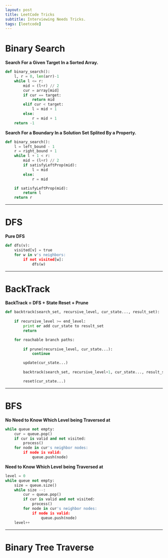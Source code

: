 ```yaml
---
layout: post
title: LeetCode Tricks
subtitle: Interviewing Needs Tricks.
tags: [leetcode]
---
```


# Binary Search
**Search For a Given Target In a Sorted Array.**
```Python
def binary_search():
    l, r = 0, len(arr)-1
    while l <= r:
        mid = (l+r) // 2
        cur = array[mid]
        if cur == target:
            return mid
        elif cur < target:
            l = mid + 1
        else:
            r = mid + 1
    return -1
```

**Search For a Boundary In a Solution Set Splited By a Property.**
```Python
def binary_search():
    l = left_bound - 1
    r = right_bound + 1
    while l + 1 < r:
        mid = (l+r) // 2
        if satisfyLeftProp(mid):
            l = mid
        else:
            r = mid

    if satisfyLeftProp(mid):
        return l
    return r
```
--------------

# DFS
**Pure DFS**
```Python
def dfs(v):
    visited[v] = true
    for w in v's neighbors:
        if not visited[w]:
            dfs(w)
```
--------------

# BackTrack
**BackTrack = DFS + State Reset + Prune**
```Python
def backtrack(search_set, recursive_level, cur_state..., result_set):
    
    if recursive_level >= end_level:
        print or add cur_state to result_set
        return

    for reachable branch paths:
        
        if prune(recursive_level, cur_state...):
            continue

        update(cur_state...)
   
        backtrack(search_set, recursive_level+1, cur_state..., result_set)

        reset(cur_state...)
```

--------------

# BFS
**No Need to Know Which Level being Traversed at**
```Python
while queue not empty:
    cur = queue.pop()
    if cur is valid and not visited:
        process()
    for node in cur's neighbor nodes:
        if node is valid:
            queue.push(node)
```

**Need to Know Which Level being Traversed at**
```Python
level = 0
while queue not empty:
    size = queue.size()
    while size --:
        cur = queue.pop()
        if cur is valid and not visited:
            process()
        for node in cur's neighbor nodes:
            if node is valid:
                queue.push(node)
    level++
```

--------------

# Binary Tree Traverse
